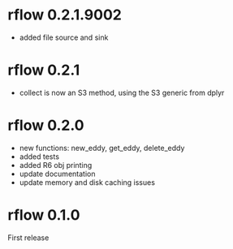 # rflow 0.2.1.9002

- added file source and sink


# rflow 0.2.1

- collect is now an S3 method, using the S3 generic from dplyr

# rflow 0.2.0

- new functions: new_eddy, get_eddy, delete_eddy
- added tests
- added R6 obj printing
- update documentation
- update memory and disk caching issues


# rflow 0.1.0

First release
